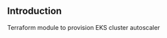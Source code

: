 ## Introduction
Terraform module to provision EKS cluster autoscaler

<!-- BEGIN_TF_DOCS -->
<!-- END_TF_DOCS -->
